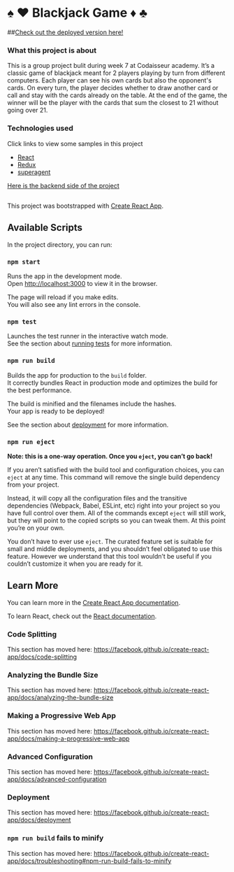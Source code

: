 # :spades: :hearts: Blackjack Game :diamonds: :clubs:

##[Check out the deployed version here!](https://blackjack-class26.netlify.com/) 

### What this project is about

This is a group project bulit during week 7 at Codaisseur academy.
It’s a classic game of blackjack meant for 2 players playing by turn from different computers.
Each player can see his own cards but also the opponent's cards.
On every turn, the player decides whether to draw another card or call and stay with the cards already on the table.
At the end of the game, the winner will be the player with the cards that sum the closest to 21 without going over 21.

### Technologies used

Click links to view some samples in this project 
* [React](https://github.com/kerenKi/Blackjack-Game-Client/blob/master/src/components/Game/Blackjack/index.js)
* [Redux](https://github.com/kerenKi/Blackjack-Game-Client/blob/master/src/reducers/deck.js)
* [superagent](https://github.com/kerenKi/Blackjack-Game-Client/blob/master/src/actions/Getdeck.js)

[Here is the backend side of the project](https://github.com/kerenKi/blackjack-game-server)

##


This project was bootstrapped with [Create React App](https://github.com/facebook/create-react-app).

## Available Scripts

In the project directory, you can run:

### `npm start`

Runs the app in the development mode.<br>
Open [http://localhost:3000](http://localhost:3000) to view it in the browser.

The page will reload if you make edits.<br>
You will also see any lint errors in the console.

### `npm test`

Launches the test runner in the interactive watch mode.<br>
See the section about [running tests](https://facebook.github.io/create-react-app/docs/running-tests) for more information.

### `npm run build`

Builds the app for production to the `build` folder.<br>
It correctly bundles React in production mode and optimizes the build for the best performance.

The build is minified and the filenames include the hashes.<br>
Your app is ready to be deployed!

See the section about [deployment](https://facebook.github.io/create-react-app/docs/deployment) for more information.

### `npm run eject`

**Note: this is a one-way operation. Once you `eject`, you can’t go back!**

If you aren’t satisfied with the build tool and configuration choices, you can `eject` at any time. This command will remove the single build dependency from your project.

Instead, it will copy all the configuration files and the transitive dependencies (Webpack, Babel, ESLint, etc) right into your project so you have full control over them. All of the commands except `eject` will still work, but they will point to the copied scripts so you can tweak them. At this point you’re on your own.

You don’t have to ever use `eject`. The curated feature set is suitable for small and middle deployments, and you shouldn’t feel obligated to use this feature. However we understand that this tool wouldn’t be useful if you couldn’t customize it when you are ready for it.

## Learn More

You can learn more in the [Create React App documentation](https://facebook.github.io/create-react-app/docs/getting-started).

To learn React, check out the [React documentation](https://reactjs.org/).

### Code Splitting

This section has moved here: https://facebook.github.io/create-react-app/docs/code-splitting

### Analyzing the Bundle Size

This section has moved here: https://facebook.github.io/create-react-app/docs/analyzing-the-bundle-size

### Making a Progressive Web App

This section has moved here: https://facebook.github.io/create-react-app/docs/making-a-progressive-web-app

### Advanced Configuration

This section has moved here: https://facebook.github.io/create-react-app/docs/advanced-configuration

### Deployment

This section has moved here: https://facebook.github.io/create-react-app/docs/deployment

### `npm run build` fails to minify

This section has moved here: https://facebook.github.io/create-react-app/docs/troubleshooting#npm-run-build-fails-to-minify
